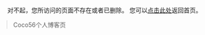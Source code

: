 
<center>
对不起，您所访问的页面不存在或者已删除。
您可以<a href="https://coco5666.github.io/blog">点击此处</a>返回首页。
</center>

<blockquote class="blockquote-center">
    Coco56个人博客页
</blockquote>
